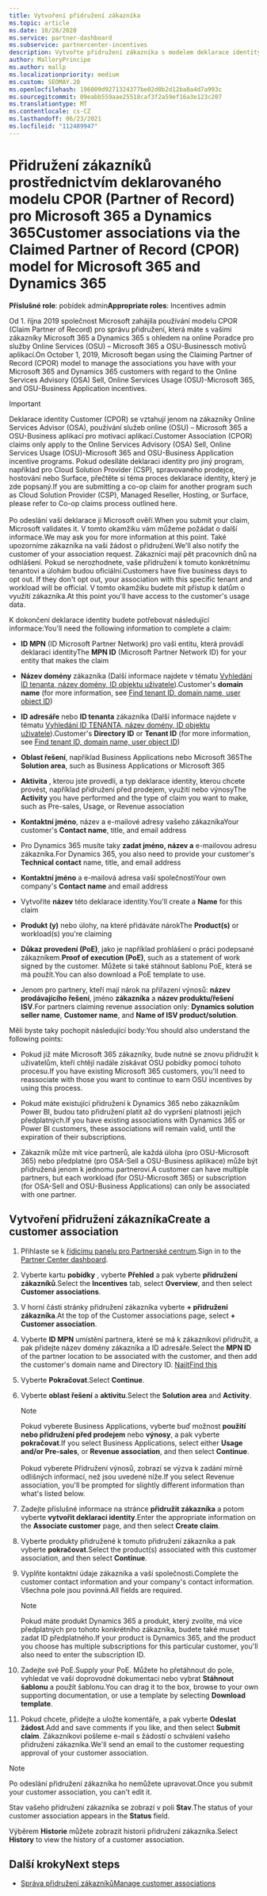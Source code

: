 ```yaml
---
title: Vytvoření přidružení zákazníka
ms.topic: article
ms.date: 10/28/2020
ms.service: partner-dashboard
ms.subservice: partnercenter-incentives
description: Vytvořte přidružení zákazníka s modelem deklarace identity Partner of Record (CPOR). Pomáhá spravovat prodej, použití, pobídky pro Microsoft 365 & zákazníky Dynamics 365.
author: MalloryPrincipe
ms.author: mallp
ms.localizationpriority: medium
ms.custom: SEOMAY.20
ms.openlocfilehash: 196009d9271324377be02d0b2d12ba8a4d7a993c
ms.sourcegitcommit: 09eabb559aae25518caf3f2a59ef16a3e123c207
ms.translationtype: MT
ms.contentlocale: cs-CZ
ms.lasthandoff: 06/23/2021
ms.locfileid: "112489947"
---
```

# <a name="customer-associations-via-the-claimed-partner-of-record-cpor-model-for-microsoft-365-and-dynamics-365"></a><span data-ttu-id="b00e2-104">Přidružení zákazníků prostřednictvím deklarovaného modelu CPOR (Partner of Record) pro Microsoft 365 a Dynamics 365</span><span class="sxs-lookup"><span data-stu-id="b00e2-104">Customer associations via the Claimed Partner of Record (CPOR) model for Microsoft 365 and Dynamics 365</span></span>


<span data-ttu-id="b00e2-105">**Příslušné role**: pobídek admin</span><span class="sxs-lookup"><span data-stu-id="b00e2-105">**Appropriate roles**: Incentives admin</span></span>

<span data-ttu-id="b00e2-106">Od 1. října 2019 společnost Microsoft zahájila používání modelu CPOR (Claim Partner of Record) pro správu přidružení, která máte s vašimi zákazníky Microsoft 365 a Dynamics 365 s ohledem na online Poradce pro služby Online Services (OSU) – Microsoft 365 a OSU-Businessch motivů aplikací.</span><span class="sxs-lookup"><span data-stu-id="b00e2-106">On October 1, 2019, Microsoft began using the Claiming Partner of Record (CPOR) model to manage the associations you have with your Microsoft 365 and Dynamics 365 customers with regard to the Online Services Advisory (OSA) Sell, Online Services Usage (OSU)-Microsoft 365, and OSU-Business Application incentives.</span></span>

>[!Important]
> <span data-ttu-id="b00e2-107">Deklarace identity Customer (CPOR) se vztahují jenom na zákazníky Online Services Advisor (OSA), používání služeb online (OSU) – Microsoft 365 a OSU-Business aplikací pro motivaci aplikací.</span><span class="sxs-lookup"><span data-stu-id="b00e2-107">Customer Association (CPOR) claims only apply to the Online Services Advisory (OSA) Sell, Online Services Usage (OSU)-Microsoft 365 and OSU-Business Application incentive programs.</span></span> <span data-ttu-id="b00e2-108">Pokud odesíláte deklaraci identity pro jiný program, například pro Cloud Solution Provider (CSP), spravovaného prodejce, hostování nebo Surface, přečtěte si téma proces deklarace identity, který je zde popsaný.</span><span class="sxs-lookup"><span data-stu-id="b00e2-108">If you are submitting a co-op claim for another program such as Cloud Solution Provider (CSP), Managed Reseller, Hosting, or Surface, please refer to Co-op claims process outlined here.</span></span> <br><br><span data-ttu-id="b00e2-109">Po odeslání vaší deklarace ji Microsoft ověří.</span><span class="sxs-lookup"><span data-stu-id="b00e2-109">When you submit your claim, Microsoft validates it.</span></span> <span data-ttu-id="b00e2-110">V tomto okamžiku vám můžeme požádat o další informace.</span><span class="sxs-lookup"><span data-stu-id="b00e2-110">We may ask you for more information at this point.</span></span> <span data-ttu-id="b00e2-111">Také upozorníme zákazníka na vaši žádost o přidružení.</span><span class="sxs-lookup"><span data-stu-id="b00e2-111">We'll also notify the customer of your association request.</span></span> <span data-ttu-id="b00e2-112">Zákazníci mají pět pracovních dnů na odhlášení. Pokud se nerozhodnete, vaše přidružení k tomuto konkrétnímu tenantovi a úlohám budou oficiální.</span><span class="sxs-lookup"><span data-stu-id="b00e2-112">Customers have five business days to opt out. If they don't opt out, your association with this specific tenant and workload will be official.</span></span> <span data-ttu-id="b00e2-113">V tomto okamžiku budete mít přístup k datům o využití zákazníka.</span><span class="sxs-lookup"><span data-stu-id="b00e2-113">At this point you'll have access to the customer's usage data.</span></span> 

<span data-ttu-id="b00e2-114">K dokončení deklarace identity budete potřebovat následující informace:</span><span class="sxs-lookup"><span data-stu-id="b00e2-114">You'll need the following information to complete a claim:</span></span>

- <span data-ttu-id="b00e2-115">**ID MPN** (ID Microsoft Partner Network) pro vaši entitu, která provádí deklaraci identity</span><span class="sxs-lookup"><span data-stu-id="b00e2-115">The **MPN ID** (Microsoft Partner Network ID) for your entity that makes the claim</span></span>

- <span data-ttu-id="b00e2-116">**Název domény** zákazníka (Další informace najdete v tématu [Vyhledání ID tenanta, název domény, ID objektu uživatele](find-ids-and-domain-names.md)).</span><span class="sxs-lookup"><span data-stu-id="b00e2-116">Customer's **domain name** (for more information, see [Find tenant ID, domain name, user object ID](find-ids-and-domain-names.md))</span></span>

- <span data-ttu-id="b00e2-117">**ID adresáře** nebo **ID tenanta** zákazníka (Další informace najdete v tématu [Vyhledání ID TENANTA, název domény, ID objektu uživatele](find-ids-and-domain-names.md)).</span><span class="sxs-lookup"><span data-stu-id="b00e2-117">Customer's **Directory ID** or **Tenant ID** (for more information, see [Find tenant ID, domain name, user object ID](find-ids-and-domain-names.md))</span></span>

- <span data-ttu-id="b00e2-118">**Oblast řešení**, například Business Applications nebo Microsoft 365</span><span class="sxs-lookup"><span data-stu-id="b00e2-118">The **Solution area**, such as Business Applications or Microsoft 365</span></span>

- <span data-ttu-id="b00e2-119">**Aktivita** , kterou jste provedli, a typ deklarace identity, kterou chcete provést, například přidružení před prodejem, využití nebo výnosy</span><span class="sxs-lookup"><span data-stu-id="b00e2-119">The **Activity** you have performed and the type of claim you want to make, such as Pre-sales, Usage, or Revenue association</span></span>

- <span data-ttu-id="b00e2-120">**Kontaktní jméno**, název a e-mailové adresy vašeho zákazníka</span><span class="sxs-lookup"><span data-stu-id="b00e2-120">Your customer's **Contact name**, title, and email address</span></span>

- <span data-ttu-id="b00e2-121">Pro Dynamics 365 musíte taky **zadat jméno, název a** e-mailovou adresu zákazníka.</span><span class="sxs-lookup"><span data-stu-id="b00e2-121">For Dynamics 365, you also need to provide your customer's **Technical contact** name, title, and email address</span></span>

- <span data-ttu-id="b00e2-122">**Kontaktní jméno** a e-mailová adresa vaší společnosti</span><span class="sxs-lookup"><span data-stu-id="b00e2-122">Your own company's **Contact name** and email address</span></span>

- <span data-ttu-id="b00e2-123">Vytvoříte **název** této deklarace identity.</span><span class="sxs-lookup"><span data-stu-id="b00e2-123">You'll create a **Name** for this claim</span></span>

- <span data-ttu-id="b00e2-124">**Produkt (y)** nebo úlohy, na které přidáváte nárok</span><span class="sxs-lookup"><span data-stu-id="b00e2-124">The **Product(s)** or workload(s) you're claiming</span></span>

- <span data-ttu-id="b00e2-125">**Důkaz provedení (PoE)**, jako je například prohlášení o práci podepsané zákazníkem.</span><span class="sxs-lookup"><span data-stu-id="b00e2-125">**Proof of execution (PoE)**, such as a statement of work signed by the customer.</span></span> <span data-ttu-id="b00e2-126">Můžete si také stáhnout šablonu PoE, která se má použít.</span><span class="sxs-lookup"><span data-stu-id="b00e2-126">You can also download a PoE template to use.</span></span>

- <span data-ttu-id="b00e2-127">Jenom pro partnery, kteří mají nárok na přiřazení výnosů: **název prodávajícího řešení**, jméno **zákazníka** a **název produktu/řešení ISV**.</span><span class="sxs-lookup"><span data-stu-id="b00e2-127">For partners claiming revenue association only: **Dynamics solution seller name**, **Customer name**, and **Name of ISV product/solution**.</span></span> 

<span data-ttu-id="b00e2-128">Měli byste taky pochopit následující body:</span><span class="sxs-lookup"><span data-stu-id="b00e2-128">You should also understand the following points:</span></span>

- <span data-ttu-id="b00e2-129">Pokud již máte Microsoft 365 zákazníky, bude nutné se znovu přidružit k uživatelům, kteří chtějí nadále získávat OSU pobídky pomocí tohoto procesu.</span><span class="sxs-lookup"><span data-stu-id="b00e2-129">If you have existing Microsoft 365 customers, you'll need to reassociate with those you want to continue to earn OSU incentives by using this process.</span></span>

- <span data-ttu-id="b00e2-130">Pokud máte existující přidružení k Dynamics 365 nebo zákazníkům Power BI, budou tato přidružení platit až do vypršení platnosti jejich předplatných.</span><span class="sxs-lookup"><span data-stu-id="b00e2-130">If you have existing associations with Dynamics 365 or Power BI customers, these associations will remain valid, until the expiration of their subscriptions.</span></span>

- <span data-ttu-id="b00e2-131">Zákazník může mít více partnerů, ale každá úloha (pro OSU-Microsoft 365) nebo předplatné (pro OSA-Sell a OSU-Business aplikace) může být přidružená jenom k jednomu partnerovi.</span><span class="sxs-lookup"><span data-stu-id="b00e2-131">A customer can have multiple partners, but each workload (for OSU-Microsoft 365) or subscription (for OSA-Sell and OSU-Business Applications) can only be associated with one partner.</span></span>

## <a name="create-a-customer-association"></a><span data-ttu-id="b00e2-132">Vytvoření přidružení zákazníka</span><span class="sxs-lookup"><span data-stu-id="b00e2-132">Create a customer association</span></span>

1. <span data-ttu-id="b00e2-133">Přihlaste se k [řídicímu panelu pro Partnerské centrum](https://partner.microsoft.com/dashboard/).</span><span class="sxs-lookup"><span data-stu-id="b00e2-133">Sign in to the [Partner Center dashboard](https://partner.microsoft.com/dashboard/).</span></span>

2. <span data-ttu-id="b00e2-134">Vyberte kartu **pobídky** , vyberte **Přehled** a pak vyberte **přidružení zákazníků**.</span><span class="sxs-lookup"><span data-stu-id="b00e2-134">Select the **Incentives** tab, select **Overview**, and then select **Customer associations**.</span></span>

3. <span data-ttu-id="b00e2-135">V horní části stránky přidružení zákazníka vyberte **+ přidružení zákazníka**.</span><span class="sxs-lookup"><span data-stu-id="b00e2-135">At the top of the Customer associations page, select **+ Customer association**.</span></span>

4. <span data-ttu-id="b00e2-136">Vyberte **ID MPN** umístění partnera, které se má k zákazníkovi přidružit, a pak přidejte název domény zákazníka a ID adresáře.</span><span class="sxs-lookup"><span data-stu-id="b00e2-136">Select the **MPN ID** of the partner location to be associated with the customer, and then add the customer's domain name and Directory ID.</span></span> [<span data-ttu-id="b00e2-137">Najít</span><span class="sxs-lookup"><span data-stu-id="b00e2-137">Find this</span></span>](find-ids-and-domain-names.md)

5. <span data-ttu-id="b00e2-138">Vyberte **Pokračovat**.</span><span class="sxs-lookup"><span data-stu-id="b00e2-138">Select **Continue**.</span></span>

6. <span data-ttu-id="b00e2-139">Vyberte **oblast řešení** a **aktivitu**.</span><span class="sxs-lookup"><span data-stu-id="b00e2-139">Select the **Solution area** and **Activity**.</span></span> 

   >[!Note]
   >
   ><span data-ttu-id="b00e2-140">Pokud vyberete Business Applications, vyberte buď možnost **použití nebo přidružení před prodejem** nebo **výnosy**, a pak vyberte **pokračovat**.</span><span class="sxs-lookup"><span data-stu-id="b00e2-140">If you select Business Applications, select either **Usage and/or Pre-sales**, or **Revenue association**, and then select **Continue**.</span></span> 
   <br><br><span data-ttu-id="b00e2-141">Pokud vyberete Přidružení výnosů, zobrazí se výzva k zadání mírně odlišných informací, než jsou uvedené níže.</span><span class="sxs-lookup"><span data-stu-id="b00e2-141">If you select Revenue association, you'll be prompted for slightly different information than what's listed below.</span></span>

7. <span data-ttu-id="b00e2-142">Zadejte příslušné informace na stránce **přidružit zákazníka** a potom vyberte **vytvořit deklaraci identity**.</span><span class="sxs-lookup"><span data-stu-id="b00e2-142">Enter the appropriate information on the **Associate customer** page, and then select **Create claim**.</span></span>

8. <span data-ttu-id="b00e2-143">Vyberte produkty přidružené k tomuto přidružení zákazníka a pak vyberte **pokračovat**.</span><span class="sxs-lookup"><span data-stu-id="b00e2-143">Select the product(s) associated with this customer association, and then select **Continue**.</span></span>

9. <span data-ttu-id="b00e2-144">Vyplňte kontaktní údaje zákazníka a vaší společnosti.</span><span class="sxs-lookup"><span data-stu-id="b00e2-144">Complete the customer contact information and your company's contact information.</span></span> <span data-ttu-id="b00e2-145">Všechna pole jsou povinná.</span><span class="sxs-lookup"><span data-stu-id="b00e2-145">All fields are required.</span></span> 

   >[!NOTE]
   ><span data-ttu-id="b00e2-146">Pokud máte produkt Dynamics 365 a produkt, který zvolíte, má více předplatných pro tohoto konkrétního zákazníka, budete také muset zadat ID předplatného.</span><span class="sxs-lookup"><span data-stu-id="b00e2-146">If your product is Dynamics 365, and the product you choose has multiple subscriptions for this particular customer, you'll also need to enter the subscription ID.</span></span>

10. <span data-ttu-id="b00e2-147">Zadejte své PoE.</span><span class="sxs-lookup"><span data-stu-id="b00e2-147">Supply your PoE.</span></span> <span data-ttu-id="b00e2-148">Můžete ho přetáhnout do pole, vyhledat ve vaší doprovodné dokumentaci nebo vybrat **Stáhnout šablonu** a použít šablonu.</span><span class="sxs-lookup"><span data-stu-id="b00e2-148">You can drag it to the box, browse to your own supporting documentation, or use a template by selecting **Download template**.</span></span> 

11. <span data-ttu-id="b00e2-149">Pokud chcete, přidejte a uložte komentáře, a pak vyberte **Odeslat žádost**.</span><span class="sxs-lookup"><span data-stu-id="b00e2-149">Add and save comments if you like, and then select **Submit claim**.</span></span> <span data-ttu-id="b00e2-150">Zákazníkovi pošleme e-mail s žádostí o schválení vašeho přidružení zákazníka.</span><span class="sxs-lookup"><span data-stu-id="b00e2-150">We'll send an email to the customer requesting approval of your customer association.</span></span>

   >[!NOTE]
   ><span data-ttu-id="b00e2-151">Po odeslání přidružení zákazníka ho nemůžete upravovat.</span><span class="sxs-lookup"><span data-stu-id="b00e2-151">Once you submit your customer association, you can't edit it.</span></span>

<span data-ttu-id="b00e2-152">Stav vašeho přidružení zákazníka se zobrazí v poli **Stav**.</span><span class="sxs-lookup"><span data-stu-id="b00e2-152">The status of your customer association appears in the **Status** field.</span></span>

<span data-ttu-id="b00e2-153">Výběrem **Historie** můžete zobrazit historii přidružení zákazníka.</span><span class="sxs-lookup"><span data-stu-id="b00e2-153">Select **History** to view the history of a customer association.</span></span>

## <a name="next-steps"></a><span data-ttu-id="b00e2-154">Další kroky</span><span class="sxs-lookup"><span data-stu-id="b00e2-154">Next steps</span></span>

- [<span data-ttu-id="b00e2-155">Správa přidružení zákazníků</span><span class="sxs-lookup"><span data-stu-id="b00e2-155">Manage customer associations</span></span>](incentives-manage-customer-associations.md)